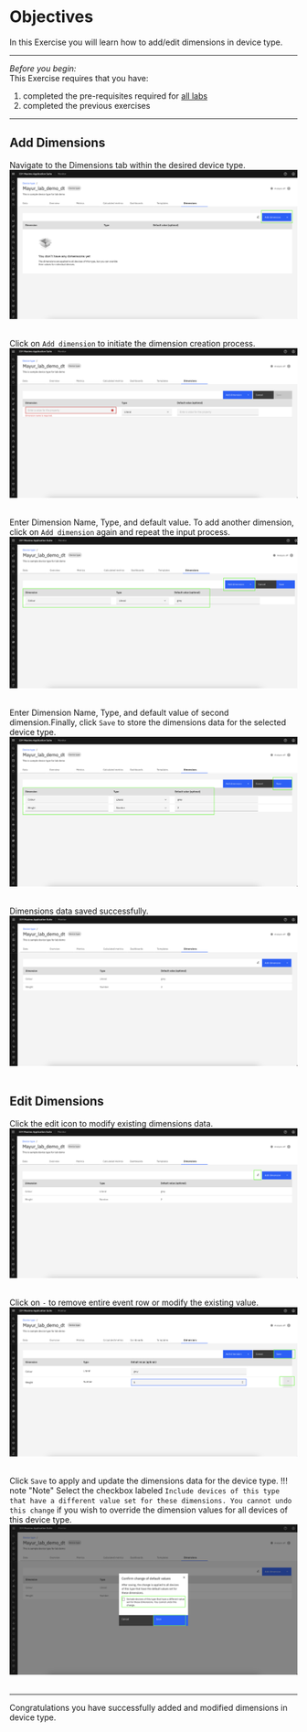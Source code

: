 # Objectives
In this Exercise you will learn how to add/edit dimensions in device type.

---
*Before you begin:*  
This Exercise requires that you have:

1. completed the pre-requisites required for [all labs](prereqs.md)
2. completed the previous exercises
 
---

## Add Dimensions

Navigate to the Dimensions tab within the desired device type.
![Add Dimensions](img/add_dimensions01.png)</br></br>

Click on `Add dimension` to initiate the dimension creation process.
![Add Dimensions](img/add_dimensions02.png)</br></br>

Enter Dimension Name, Type, and default value. To add another dimension, click on `Add dimension` again and repeat the input process.
![Add Dimensions](img/add_dimensions03.png)</br></br>

Enter Dimension Name, Type, and default value of second dimension.Finally, click `Save` to store the dimensions data for the selected device type.
![Add Dimensions](img/add_dimensions04.png)</br></br>

Dimensions data saved successfully.
![Add Dimensions](img/add_dimensions05.png)</br></br>

## Edit Dimensions

Click the edit icon to modify existing dimensions data.
![Edit Dimensions](img/add_dimensions06.png)</br></br>

Click on `-` to remove entire event row or modify the existing value.
![Edit Dimensions](img/add_dimensions07.png)</br></br>

Click `Save` to apply and update the dimensions data for the device type.
!!! note "Note"
     Select the checkbox labeled `Include devices of this type that have a different value set for these dimensions. You cannot undo this change` if you wish to override the dimension values for all devices of this device type.
![Edit Dimensions](img/add_dimensions08.png)</br></br>

---
Congratulations you have successfully added and modified dimensions in device type.</br>
